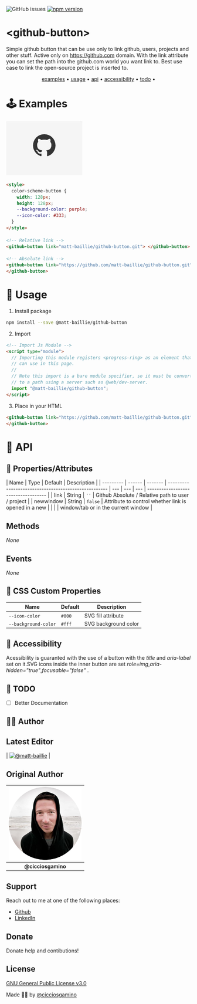 ![GitHub issues](https://img.shields.io/github/issues/matt-baillie/github-button)
[![npm version](https://badgen.net/npm/v/@matt-baillie/github-button)](https://www.npmjs.com/package/@matt-baillie/gihub-button)

# \<github-button\>

Simple github button that can be use only to link github, users, projects and other stuff. Active only on https://github.com domain. With the link attribute you can set the path into the github.com world you want link to. Best use case to link the open-source project is inserted to.

<p align="center">
  <a href="#examples">examples</a> •
  <a href="#usage">usage</a> •
  <a href="#api">api</a> •
  <a href="#accessibility">accessibility</a> •
  <a href="#todo">todo</a> •
</p>

# 🕹️ Examples

![Github Button](https://raw.githubusercontent.com/CICCIOSGAMINO/web.cicciosgamino.github.io/master/public/images/githubButton.gif)

```html
<style>
  color-scheme-button {
    width: 128px;
    height: 128px;
    --background-color: purple;
    --icon-color: #333;
  }
</style>

<!-- Relative link -->
<github-button link="matt-baillie/github-button.git"> </github-button>

<!-- Absolute link -->
<github-button link="https://github.com/matt-baillie/github-button.git">
</github-button>
```

# 🚀 Usage

1. Install package

```bash
npm install --save @matt-baillie/github-button
```

2. Import

```html
<!-- Import Js Module -->
<script type="module">
  // Importing this module registers <progress-ring> as an element that you
  // can use in this page.
  //
  // Note this import is a bare module specifier, so it must be converted
  // to a path using a server such as @web/dev-server.
  import "@matt-baillie/github-button";
</script>
```

3. Place in your HTML

```html
<github-button link="https://github.com/matt-baillie/github-button.git">
</github-button>
```

# 🐝 API

## 📒 Properties/Attributes

| Name      | Type   | Default | Description                                          |
| --------- | ------ | ------- | ---------------------------------------------------- | --- | --- | --- | ----------------------------------- |
| link      | String | `''`    | Github Absolute / Relative path to user / project    |
| newwindow | String | `false` | Attribute to control whether link is opened in a new |     |     |     | window/tab or in the current window |

## Methods

_None_

## Events

_None_

## 🧁 CSS Custom Properties

| Name                 | Default | Description          |
| -------------------- | ------- | -------------------- |
| `--icon-color`       | `#000`  | SVG fill attribute   |
| `--background-color` | `#fff`  | SVG background color |

## 💪 Accessibility

Acessibility is guaranted with the use of a button with the _title_ and _aria-label_ set on it.SVG icons inside the inner button are set _role=img_,_aria-hidden="true"_,_focusable="false"_ .

## 🔧 TODO

- [ ] Better Documentation

## 🧑‍💻 Author

## Latest Editor

| [![@matt-baillie](https://drive.google.com/file/d/1kxDW7D_4JQW42gE6J44EW12vtNhngPiP/view?usp=sharing)](https://www.linkedin.com/in/matt-baillie/) |

## Original Author

| [![@cicciosgamino](https://raw.githubusercontent.com/CICCIOSGAMINO/cicciosgamino.github.io/master/images/justme%40412x412_round.png)](https://www.linkedin.com/in/marco-canali-859b6a52/) |
| :---------------------------------------------------------------------------------------------------------------------------------------------------------------------------------------: |
|                                                                                    **@cicciosgamino**                                                                                     |

## Support

Reach out to me at one of the following places:

- [Github](https://github.com/matt-baillie)
- [LinkedIn](https://www.linkedin.com/in/matt-baillie/)

## Donate

Donate help and contibutions!

## License

[GNU General Public License v3.0](https://github.com/CICCIOSGAMINO/init/blob/master/LICENSE)

Made 🧑‍💻 by [@cicciosgamino](https://cicciosgamino.web.app)
